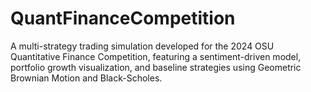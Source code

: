 # QuantFinanceCompetition
A multi-strategy trading simulation developed for the 2024 OSU Quantitative Finance Competition, featuring a sentiment-driven model, portfolio growth visualization, and baseline strategies using Geometric Brownian Motion and Black-Scholes.
